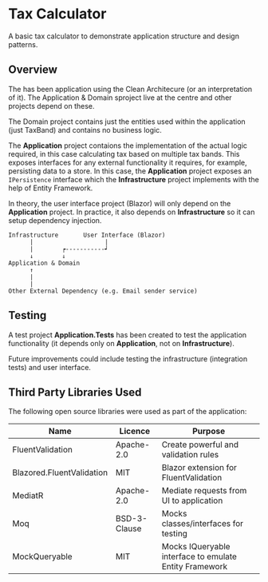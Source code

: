 ﻿
# Tax Calculator

A basic tax calculator to demonstrate application structure and design patterns.

## Overview

The has been application using the Clean Architecure (or an interpretation of it). The Application & Domain sproject live at the centre and other projects depend on these.

The Domain project contains just the entities used within the application (just TaxBand) and contains no business logic.

The **Application** project contaions the implementation of the actual logic required, in this case calculating tax based on multiple tax bands. This exposes interfaces for any external functionality it requires, for example, persisting data to a store.
In this case, the **Application** project exposes an `IPersistence` interface which the **Infrastructure** project implements with the help of Entity Framework.

In theory, the user interface project (Blazor) will only depend on the **Application** project. In practice, it also depends on **Infrastructure** so it can setup dependency injection.

```
Infrastructure       User Interface (Blazor)
      |                    |
      |        ┍-----------┙
      ↓        ↓
Application & Domain
      ↑
      |
      |
Other External Dependency (e.g. Email sender service)
```

## Testing

A test project **Application.Tests** has been created to test the application functionality (it depends only on **Application**, not on  **Infrastructure**).

Future improvements could include testing the infrastructure (integration tests) and user interface.

## Third Party Libraries Used

The following open source libraries were used as part of the application:

| Name | Licence | Purpose |
| --- | --- | --- |
| FluentValidation | Apache-2.0 | Create powerful and validation rules |
| Blazored.FluentValidation | MIT | Blazor extension for FluentValidation |
| MediatR | Apache-2.0 | Mediate requests from UI to application |
| Moq | BSD-3-Clause | Mocks classes/interfaces for testing |
| MockQueryable | MIT | Mocks IQueryable interface to emulate Entity Framework |
